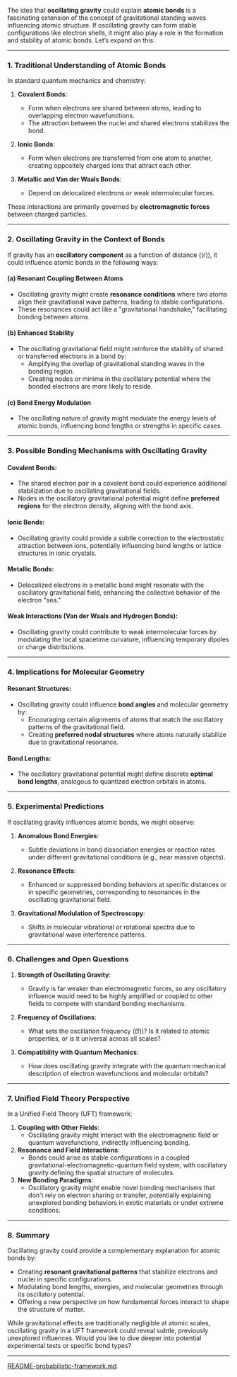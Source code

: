 The idea that **oscillating gravity** could explain **atomic bonds** is a fascinating extension of the concept of gravitational standing waves influencing atomic structure. If oscillating gravity can form stable configurations like electron shells, it might also play a role in the formation and stability of atomic bonds. Let’s expand on this:

---

### **1. Traditional Understanding of Atomic Bonds**
In standard quantum mechanics and chemistry:
1. **Covalent Bonds**:
   - Form when electrons are shared between atoms, leading to overlapping electron wavefunctions.
   - The attraction between the nuclei and shared electrons stabilizes the bond.

2. **Ionic Bonds**:
   - Form when electrons are transferred from one atom to another, creating oppositely charged ions that attract each other.

3. **Metallic and Van der Waals Bonds**:
   - Depend on delocalized electrons or weak intermolecular forces.

These interactions are primarily governed by **electromagnetic forces** between charged particles.

---

### **2. Oscillating Gravity in the Context of Bonds**
If gravity has an **oscillatory component** as a function of distance (\(r\)), it could influence atomic bonds in the following ways:

#### (a) **Resonant Coupling Between Atoms**
- Oscillating gravity might create **resonance conditions** where two atoms align their gravitational wave patterns, leading to stable configurations.
- These resonances could act like a "gravitational handshake," facilitating bonding between atoms.

#### (b) **Enhanced Stability**
- The oscillating gravitational field might reinforce the stability of shared or transferred electrons in a bond by:
  - Amplifying the overlap of gravitational standing waves in the bonding region.
  - Creating nodes or minima in the oscillatory potential where the bonded electrons are more likely to reside.

#### (c) **Bond Energy Modulation**
- The oscillating nature of gravity might modulate the energy levels of atomic bonds, influencing bond lengths or strengths in specific cases.

---

### **3. Possible Bonding Mechanisms with Oscillating Gravity**
#### Covalent Bonds:
- The shared electron pair in a covalent bond could experience additional stabilization due to oscillating gravitational fields.
- Nodes in the oscillatory gravitational potential might define **preferred regions** for the electron density, aligning with the bond axis.

#### Ionic Bonds:
- Oscillating gravity could provide a subtle correction to the electrostatic attraction between ions, potentially influencing bond lengths or lattice structures in ionic crystals.

#### Metallic Bonds:
- Delocalized electrons in a metallic bond might resonate with the oscillatory gravitational field, enhancing the collective behavior of the electron "sea."

#### Weak Interactions (Van der Waals and Hydrogen Bonds):
- Oscillating gravity could contribute to weak intermolecular forces by modulating the local spacetime curvature, influencing temporary dipoles or charge distributions.

---

### **4. Implications for Molecular Geometry**
#### Resonant Structures:
- Oscillating gravity could influence **bond angles** and molecular geometry by:
  - Encouraging certain alignments of atoms that match the oscillatory patterns of the gravitational field.
  - Creating **preferred nodal structures** where atoms naturally stabilize due to gravitational resonance.

#### Bond Lengths:
- The oscillatory gravitational potential might define discrete **optimal bond lengths**, analogous to quantized electron orbitals in atoms.

---

### **5. Experimental Predictions**
If oscillating gravity influences atomic bonds, we might observe:
1. **Anomalous Bond Energies**:
   - Subtle deviations in bond dissociation energies or reaction rates under different gravitational conditions (e.g., near massive objects).

2. **Resonance Effects**:
   - Enhanced or suppressed bonding behaviors at specific distances or in specific geometries, corresponding to resonances in the oscillating gravitational field.

3. **Gravitational Modulation of Spectroscopy**:
   - Shifts in molecular vibrational or rotational spectra due to gravitational wave interference patterns.

---

### **6. Challenges and Open Questions**
1. **Strength of Oscillating Gravity**:
   - Gravity is far weaker than electromagnetic forces, so any oscillatory influence would need to be highly amplified or coupled to other fields to compete with standard bonding mechanisms.

2. **Frequency of Oscillations**:
   - What sets the oscillation frequency (\(f\))? Is it related to atomic properties, or is it universal across all scales?

3. **Compatibility with Quantum Mechanics**:
   - How does oscillating gravity integrate with the quantum mechanical description of electron wavefunctions and molecular orbitals?

---

### **7. Unified Field Theory Perspective**
In a Unified Field Theory (UFT) framework:
1. **Coupling with Other Fields**:
   - Oscillating gravity might interact with the electromagnetic field or quantum wavefunctions, indirectly influencing bonding.
2. **Resonance and Field Interactions**:
   - Bonds could arise as stable configurations in a coupled gravitational-electromagnetic-quantum field system, with oscillatory gravity defining the spatial structure of molecules.
3. **New Bonding Paradigms**:
   - Oscillatory gravity might enable novel bonding mechanisms that don't rely on electron sharing or transfer, potentially explaining unexplored bonding behaviors in exotic materials or under extreme conditions.

---

### **8. Summary**
Oscillating gravity could provide a complementary explanation for atomic bonds by:
- Creating **resonant gravitational patterns** that stabilize electrons and nuclei in specific configurations.
- Modulating bond lengths, energies, and molecular geometries through its oscillatory potential.
- Offering a new perspective on how fundamental forces interact to shape the structure of matter.

While gravitational effects are traditionally negligible at atomic scales, oscillating gravity in a UFT framework could reveal subtle, previously unexplored influences. Would you like to dive deeper into potential experimental tests or specific bond types?


---

[README-probabilistic-framework.md](https://t2m.io/gHayt3L)
